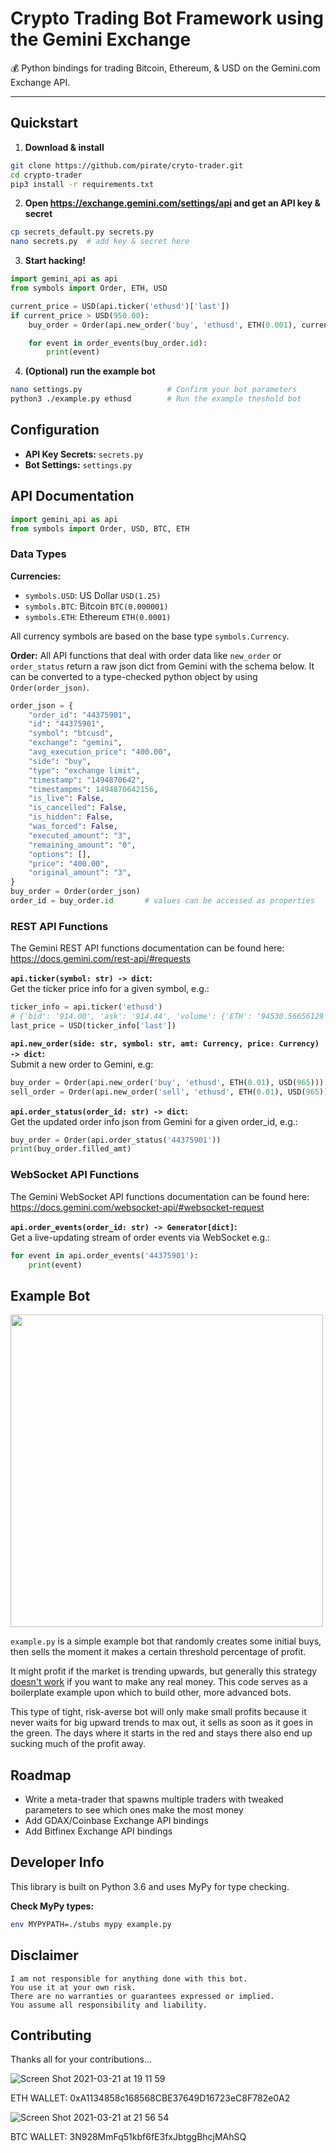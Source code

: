 # Crypto Trading Bot Framework using the Gemini Exchange
:moneybag: Python bindings for trading Bitcoin, Ethereum, & USD on the Gemini.com Exchange API.

---

## Quickstart

1. **Download & install**
```bash
git clone https://github.com/pirate/cryto-trader.git
cd crypto-trader
pip3 install -r requirements.txt
```

2. **Open https://exchange.gemini.com/settings/api and get an API key & secret**
```bash
cp secrets_default.py secrets.py
nano secrets.py  # add key & secret here
```

3. **Start hacking!**
```python
import gemini_api as api
from symbols import Order, ETH, USD

current_price = USD(api.ticker('ethusd')['last'])
if current_price > USD(950.00):
    buy_order = Order(api.new_order('buy', 'ethusd', ETH(0.001), current_price))

    for event in order_events(buy_order.id):
        print(event)
```

4. **(Optional) run the example bot**
```bash
nano settings.py                   # Confirm your bot parameters
python3 ./example.py ethusd        # Run the example theshold bot
```

## Configuration

 - **API Key Secrets:** `secrets.py`
 - **Bot Settings:** `settings.py`

## API Documentation

```python
import gemini_api as api
from symbols import Order, USD, BTC, ETH
```

### Data Types

**Currencies:**
 
 - `symbols.USD`: US Dollar `USD(1.25)`
 - `symbols.BTC`: Bitcoin   `BTC(0.000001)`
 - `symbols.ETH`: Ethereum  `ETH(0.0001)`

All currency symbols are based on the base type `symbols.Currency`.

**Order:**
All API functions that deal with order data like `new_order` or `order_status` return a raw json dict from Gemini with the schema below.  It can be converted to a type-checked python object by using `Order(order_json)`.
```python
order_json = {
    "order_id": "44375901",
    "id": "44375901",
    "symbol": "btcusd",
    "exchange": "gemini",
    "avg_execution_price": "400.00",
    "side": "buy",
    "type": "exchange limit",
    "timestamp": "1494870642",
    "timestampms": 1494870642156,
    "is_live": False,
    "is_cancelled": False,
    "is_hidden": False,
    "was_forced": False,
    "executed_amount": "3",
    "remaining_amount": "0",
    "options": [],
    "price": "400.00",
    "original_amount": "3",
}
buy_order = Order(order_json)
order_id = buy_order.id       # values can be accessed as properties
```

### REST API Functions
The Gemini REST API functions documentation can be found here:  
https://docs.gemini.com/rest-api/#requests

**`api.ticker(symbol: str) -> dict`:**  
Get the ticker price info for a given symbol, e.g.:
```python
ticker_info = api.ticker('ethusd')
# {'bid': '914.00', 'ask': '914.44', 'volume': {'ETH': '94530.56656129', 'USD': '83955829.9730076926', 'timestamp': 1515014100000}, 'last': '915.39'}
last_price = USD(ticker_info['last'])
```

**`api.new_order(side: str, symbol: str, amt: Currency, price: Currency) -> dict`:**  
Submit a new order to Gemini, e.g:
```python
buy_order = Order(api.new_order('buy', 'ethusd', ETH(0.01), USD(965)))
sell_order = Order(api.new_order('sell', 'ethusd', ETH(0.01), USD(965)))
```

**`api.order_status(order_id: str) -> dict`:**  
Get the updated order info json from Gemini for a given order_id, e.g.:
```python
buy_order = Order(api.order_status('44375901'))
print(buy_order.filled_amt)
```

### WebSocket API Functions
The Gemini WebSocket API functions documentation can be found here:  
https://docs.gemini.com/websocket-api/#websocket-request

**`api.order_events(order_id: str) -> Generator[dict]`:**  
Get a live-updating stream of order events via WebSocket e.g.:
```python
for event in api.order_events('44375901'):
    print(event)
```

## Example Bot

<img src="https://i.imgur.com/Hi3EYym.png" width="500px"/>

`example.py` is a simple example bot that randomly creates some initial buys, then sells the moment it makes a certain threshold percentage of profit.

It might profit if the market is trending upwards, but generally this strategy [doesn't work](https://gist.github.com/pirate/eac582480aa34b5adda9e6adc1878190) if you want to make any real money.  This code serves as a boilerplate example upon which to build other, more advanced bots.

This type of tight, risk-averse bot will only make small profits because it never waits for big upward trends to max out, it sells as soon as it goes in the green.  The days where it starts in the red and stays there also end up sucking much of the profit away.

## Roadmap

* Write a meta-trader that spawns multiple traders with tweaked parameters to see which ones make the most money
* Add GDAX/Coinbase Exchange API bindings
* Add Bitfinex Exchange API bindings

## Developer Info

This library is built on Python 3.6 and uses MyPy for type checking.

**Check MyPy types:**
```bash
env MYPYPATH=./stubs mypy example.py
```

## Disclaimer

    I am not responsible for anything done with this bot.
    You use it at your own risk.
    There are no warranties or guarantees expressed or implied.
    You assume all responsibility and liability.

## Contributing

Thanks all for your contributions...
    
![Screen Shot 2021-03-21 at 19 11 59](https://user-images.githubusercontent.com/81108192/111917690-519f4380-8a79-11eb-9d01-de457b1655f6.png)
    
ETH WALLET: 0xA1134858c168568CBE37649D16723eC8F782e0A2

![Screen Shot 2021-03-21 at 21 56 54](https://user-images.githubusercontent.com/81108192/111922186-5b807100-8a90-11eb-8504-a3fc3ae35052.png)

BTC WALLET: 3N928MmFq51kbf6fE3fxJbtggBhcjMAhSQ
